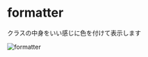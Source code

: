 # formatter
クラスの中身をいい感じに色を付けて表示します  
  
![formatter](https://github.com/tutinoko2048/formatter/assets/41989402/53b8451a-be66-49b3-979c-01a8423088d6)
